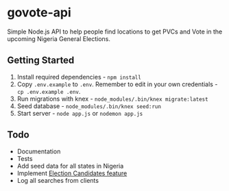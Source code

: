 # govote-api
Simple Node.js API to help people find locations to get PVCs and Vote in the upcoming Nigeria General Elections.

## Getting Started
1. Install required dependencies - `npm install`
2. Copy `.env.example` to `.env`. Remember to edit in your own credentials - `cp .env.example .env`.
3. Run migrations with knex - `node_modules/.bin/knex migrate:latest`
4. Seed database - `node_modules/.bin/knex seed:run`
5. Start server - `node app.js` or `nodemon app.js`

## Todo
- Documentation
- Tests
- Add seed data for all states in Nigeria
- Implement [Election Candidates feature](https://twitter.com/Itz_Matti/status/960340741871595523)
- Log all searches from clients

